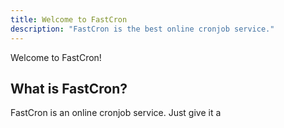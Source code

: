 ```yaml
---
title: Welcome to FastCron
description: "FastCron is the best online cronjob service."
---
```


Welcome to FastCron!

## What is FastCron?
FastCron is an online cronjob service. Just give it a 